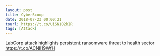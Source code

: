 ```yaml
---
layout: post
title: CyberScoop
date: 2018-07-23 00:00:21
tourl: https://t.co/UiSN102kIR
tags: [Attack]
---
```

LabCorp attack highlights persistent ransomware threat to health sector https://t.co/ACNIl19WfH